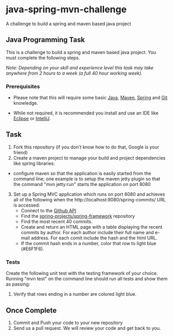 java-spring-mvn-challenge
=========================

A challenge to build a spring and maven based java project

## Java Programming Task

This is a challenge to build a spring and maven based java project. You must complete the following steps. 

*Note: Depending on your skill and experience level this task may take anywhere from 2 hours to a week (a full 40 hour working week).*


### Prerequisites

- Please note that this will require some basic [Java](http://docs.oracle.com/javase/tutorial/), [Maven](http://maven.apache.org/), [Spring](http://spring.io/) and [Git](http://git-scm.com/documentation) knowledge. 

- While not required, it is recommended you install and use an IDE like [Eclipse](https://www.eclipse.org/downloads/packages/eclipse-ide-java-ee-developers/keplersr2) or [IntelliJ](http://www.jetbrains.com/idea/). 

## Task

1. Fork this repository (if you don't know how to do that, Google is your friend)
2. Create a maven project to manage your build and project dependencies like spring libraries:
  - configure maven so that the application is easily started from the command line; one example is to setup the maven jetty plugin so that the command "mvn jetty:run" starts the application on port 8080 
3. Set up a Spring MVC application which runs on port 8080 and achieves all of the following when the http://localhost:8080/spring-commits/ URL is accessed:
	- Connect to the [Github API](http://developer.github.com/)
	- Find the [spring-projects/spring-framework](https://github.com/spring-projects/spring-framework) repository
	- Find the most recent 40 commits.
	- Create and return an HTML page with a table displaying the recent commits by author. For each author include their full name and e-mail address. For each comit include the hash and the html URL.
	- If the commit hash ends in a number, color that row to light blue (#E6F1F6).

### Tests

Create the following unit test with the testing framework of your choice. Running "mvn test" on the command line should run all tests and show them as passing:

  1.  Verify that rows ending in a number are colored light blue.  

## Once Complete
1. Commit and Push your code to your new repository
2. Send us a pull request. We will review your code and get back to you. 
